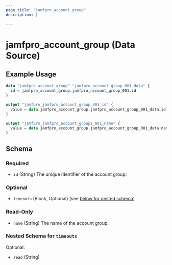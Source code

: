 ```yaml
---
page_title: "jamfpro_account_group"
description: |-
  
---
```


# jamfpro_account_group (Data Source)


## Example Usage
```terraform
data "jamfpro_account_group" "jamfpro_account_group_001_data" {
  id = jamfpro_account_group.jamfpro_account_group_001.id
}

output "jamfpro_jamfpro_account_group_001_id" {
  value = data.jamfpro_account_group.jamfpro_account_group_001_data.id
}

output "jamfpro_jamfpro_account_groups_001_name" {
  value = data.jamfpro_account_group.jamfpro_account_group_001_data.name
}
```

<!-- schema generated by tfplugindocs -->
## Schema

### Required

- `id` (String) The unique identifier of the account group.

### Optional

- `timeouts` (Block, Optional) (see [below for nested schema](#nestedblock--timeouts))

### Read-Only

- `name` (String) The name of the account group.

<a id="nestedblock--timeouts"></a>
### Nested Schema for `timeouts`

Optional:

- `read` (String)
